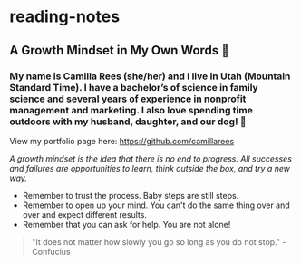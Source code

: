 # reading-notes

## **A Growth Mindset in My Own Words** 🦋

### My name is Camilla Rees (she/her) and I live in Utah (Mountain Standard Time). I have a bachelor’s of science in family science and several years of experience in nonprofit management and marketing. I also love spending time outdoors with my husband, daughter, and our dog! 🐶

View my portfolio page here: https://github.com/camillarees

*A growth mindset is the idea that there is no end to progress. All successes and failures are opportunities to learn, think outside the box, and try a new way.*

- Remember to trust the process. Baby steps are still steps.
- Remember to open up your mind. You can't do the same thing over and over and expect different results.
- Remember that you can ask for help. You are not alone!

>"It does not matter how slowly you go so long as you do not stop." - Confucius

